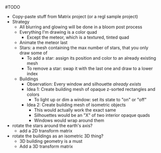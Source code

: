 #TODO

- Copy-paste stuff from Matrix project (or a regl sample project)
- Strategy
	- All blurring and glowing will be done in a bloom post process
	- Everything I'm drawing is a color quad
		- Except the meteor, which is a textured, tinted quad
	- Animate the meteor last
	- Stars: a mesh containing the max number of stars, that you only draw some of
		- To add a star: assign its position and color to an already existing mesh
		- To remove a star: swap it with the last one and draw to a lower index
	- Buildings
		- Observation: Every window and silhouette *already exists*
		- Idea 1: Create building mesh of opaque z-sorted rectangles and colors
			- To light up or dim a window: set its state to "on" or "off"
		- Idea 2: Create building mesh of isometric objects
			- This would actually work the exact same
			- Silhouettes would be an "X" of two interior opaque quads
			- Windows would wrap around them
- rotate the stars around the earth's axis?
	- add a 2D transform matrix
- rotate the buildings as an isometric 3D thing?
	- 3D building geometry is a must
	- Add a 3D transform matrix